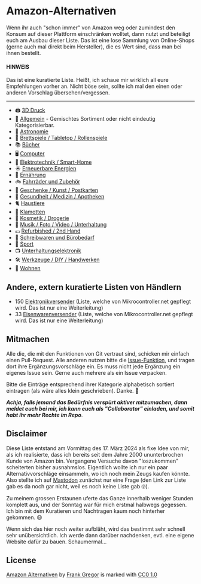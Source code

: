 # Amazon-Alternativen
Wenn ihr auch "schon immer" von Amazon weg oder zumindest den Konsum auf dieser Plattform einschränken wolltet, dann nutzt und beteiligt euch am Ausbau dieser Liste. Das ist eine lose Sammlung von Online-Shops (gerne auch mal direkt beim Hersteller), die es Wert sind, dass man bei ihnen bestellt.

#### **HINWEIS**
Das ist eine kuratierte Liste. Heißt, ich schaue mir wirklich all eure Empfehlungen vorher an. Nicht böse sein, sollte ich mal den einen oder anderen Vorschlag übersehen/vergessen.

---

- 🖨️ [3D Druck](categories/3d-printing.md)
- 🏪 [Allgemein](categories/general.md) - Gemischtes Sortiment oder nicht eindeutig Kategorisierbar.
- 🔭 [Astronomie](categories/astronomy.md)
- 🧩 [Brettspiele / Tabletop / Rollenspiele](categories/board-games.md)
- 📚 [Bücher](categories/books.md)
- 🖥️ [Computer](categories/computer.md)
- 🔌 [Elektrotechnik / Smart-Home](categories/smart-home.md)
- ☀️ [Erneuerbare Energien](categories/renewable-energies.md)
- 🥘 [Ernährung](categories/nutrition.md)
- 🚲 [Fahrräder und Zubehör](categories/bicycles.md)
- 🎁 [Geschenke / Kunst / Postkarten](categories/presents.md)
- 💊 [Gesundheit / Medizin / Apotheken](categories/health.md)
- 🐈 [Haustiere](categories/pets.md)
- 🧢 [Klamotten](categories/clothes.md)
- 🧴 [Kosmetik / Drogerie](categories/drugstore.md)
- 🍿 [Musik / Foto / Video / Unterhaltung](categories/entertainment.md)
- 💶 [Refurbished / 2nd Hand](categories/refurbished.md)
- 📝 [Schreibwaren und Bürobedarf](categories/stationary.md)
- 🏀 [Sport](categories/sports.md)
- 📺 [Unterhaltungselektronik](categories/consumer-electronics.md)
- 🛠️ [Werkzeuge / DIY / Handwerken](categories/tools-diy.md)
- 🏡 [Wohnen](categories/living.md)
  
## Andere, extern kuratierte Listen von Händlern
- 150 [Elektronikversender](https://www.mikrocontroller.net/articles/Elektronikversender) (Liste, welche von Mikrocontroller.net gepflegt wird. Das ist nur eine Weiterleitung)
- 33 [Eisenwarenversender](https://www.mikrocontroller.net/articles/Eisenwarenversender) (Liste, welche von Mikrocontroller.net gepflegt wird. Das ist nur eine Weiterleitung)

## Mitmachen
Alle die, die mit den Funktionen von Git vertraut sind, schicken mir einfach einen Pull-Request. Alle anderen nutzen bitte die [Issue-Funktion](https://codeberg.org/phranck/Amazon-Alternativen/issues/new?template=.github%2fISSUE_TEMPLATE%2fergänzung.md), und tragen dort ihre Ergänzungsvorschläge ein. Es muss nicht jede Ergänzung ein eigenes Issue sein. Gerne auch mehrere als ein Issue verpacken.

Bitte die Einträge entsprechend ihrer Kategorie alphabetisch sortiert eintragen (als wäre alles klein geschrieben). Danke. 🙏

***Achja, falls jemand das Bedürfnis verspürt aktiver mitzumachen, dann meldet euch bei mir, ich kann euch als "Collaborator" einladen, und somit habt ihr mehr Rechte im Repo***.

## Disclaimer
Diese Liste entstand am Vormittag des 17. März 2024 als fixe Idee von mir, als ich realisierte, dass ich bereits seit dem Jahre 2000 ununterbrochen Kunde von Amazon bin. Vergangene Versuche davon "loszukommen" scheiterten bisher ausnahmslos. Eigentlich wollte ich nur ein paar Alternativvorschläge einsammeln, wo ich noch mein Zeugs kaufen könnte. Also stellte ich auf [Mastodon](https://chaos.social/@phranck/112110172143548005) zunächst nur eine Frage (den Link zur Liste gab es da noch gar nicht, weil es noch keine Liste gab 🙄).

Zu meinem grossen Erstaunen uferte das Ganze innerhalb weniger Stunden komplett aus, und der Sonntag war für mich erstmal halbwegs gegessen. Ich bin mit dem Kuratieren und Nachtragen kaum noch hinterher gekommen. 😃

Wenn sich das hier noch weiter aufbläht, wird das bestimmt sehr schnell sehr unübersichtlich. Ich werde dann darûber nachdenken, evtl. eine eigene Website dafür zu bauen. Schaumermal...

## License
<p xmlns:cc="http://creativecommons.org/ns#" xmlns:dct="http://purl.org/dc/terms/"><a property="dct:title" rel="cc:attributionURL" href="https://codeberg.org/phranck/Amazon-Alternativen">Amazon Alternativen</a> by <a rel="cc:attributionURL dct:creator" property="cc:attributionName" href="https://chaos.social/@phranck">Frank Gregor</a> is marked with <a href="https://creativecommons.org/publicdomain/zero/1.0/deed.de" target="_blank" rel="license noopener noreferrer" style="display:inline-block;">CC0 1.0</a></p>
